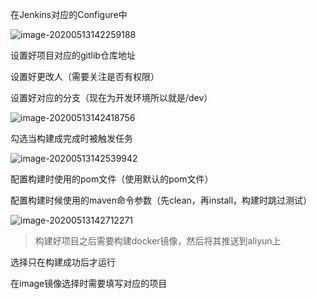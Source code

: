 在Jenkins对应的Configure中



![image-20200513142259188](D:\note\.img\image-20200513142259188.png)

设置好项目对应的gitlib仓库地址

设置好更改人（需要关注是否有权限）

设置好对应的分支（现在为开发环境所以就是/dev）



![image-20200513142418756](D:\note\.img\image-20200513142418756.png)

勾选当构建成完成时被触发任务



![image-20200513142539942](D:\note\.img\image-20200513142539942.png)

配置构建时使用的pom文件（使用默认的pom文件）

配置构建时候使用的maven命令参数（先clean，再install，构建时跳过测试）



![image-20200513142712271](D:\note\.img\image-20200513142712271.png)

> 构建好项目之后需要构建docker镜像，然后将其推送到aliyun上

选择只在构建成功后才运行

在image镜像选择时需要填写对应的项目

